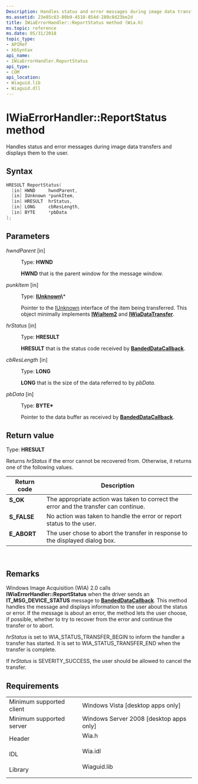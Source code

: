 ```yaml
---
Description: Handles status and error messages during image data transfers and displays them to the user.
ms.assetid: 23e85c63-80b9-4510-854d-289c8d23be2d
title: IWiaErrorHandler::ReportStatus method (Wia.h)
ms.topic: reference
ms.date: 05/31/2018
topic_type: 
- APIRef
- kbSyntax
api_name: 
- IWiaErrorHandler.ReportStatus
api_type: 
- COM
api_location: 
- Wiaguid.lib
- Wiaguid.dll
---
```


# IWiaErrorHandler::ReportStatus method

Handles status and error messages during image data transfers and displays them to the user.

## Syntax


```C++
HRESULT ReportStatus(
  [in] HWND     hwndParent,
  [in] IUnknown *punkItem,
  [in] HRESULT  hrStatus,
  [in] LONG     cbResLength,
  [in] BYTE     *pbData
);
```



## Parameters

<dl> <dt>

*hwndParent* \[in\]
</dt> <dd>

Type: **HWND**

**HWND** that is the parent window for the message window.

</dd> <dt>

*punkItem* \[in\]
</dt> <dd>

Type: **[IUnknown](https://msdn.microsoft.com/library/ms680509(v=VS.85).aspx)\***

Pointer to the [IUnknown](https://msdn.microsoft.com/library/ms680509(v=VS.85).aspx) interface of the item being transferred. This object minimally implements [**IWiaItem2**](-wia-iwiaitem2.md) and [**IWiaDataTransfer**](/windows/desktop/api/wia_xp/nn-wia_xp-iwiadatatransfer).

</dd> <dt>

*hrStatus* \[in\]
</dt> <dd>

Type: **HRESULT**

**HRESULT** that is the status code received by [**BandedDataCallback**](/windows/desktop/api/wia_xp/nf-wia_xp-iwiadatacallback-bandeddatacallback).

</dd> <dt>

*cbResLength* \[in\]
</dt> <dd>

Type: **LONG**

**LONG** that is the size of the data referred to by *pbData*.

</dd> <dt>

*pbData* \[in\]
</dt> <dd>

Type: **BYTE\***

Pointer to the data buffer as received by [**BandedDataCallback**](/windows/desktop/api/wia_xp/nf-wia_xp-iwiadatacallback-bandeddatacallback).

</dd> </dl>

## Return value

Type: **HRESULT**

Returns *hrStatus* if the error cannot be recovered from. Otherwise, it returns one of the following values.



| Return code                                                                             | Description                                                                                      |
|-----------------------------------------------------------------------------------------|--------------------------------------------------------------------------------------------------|
| <dl> <dt>**S\_OK**</dt> </dl>    | The appropriate action was taken to correct the error and the transfer can continue. <br/> |
| <dl> <dt>**S\_FALSE**</dt> </dl> | No action was taken to handle the error or report status to the user. <br/>                |
| <dl> <dt>**E\_ABORT**</dt> </dl> | The user chose to abort the transfer in response to the displayed dialog box. <br/>        |



 

## Remarks

Windows Image Acquisition (WIA) 2.0 calls **IWiaErrorHandler::ReportStatus** when the driver sends an **IT\_MSG\_DEVICE\_STATUS** message to [**BandedDataCallback**](/windows/desktop/api/wia_xp/nf-wia_xp-iwiadatacallback-bandeddatacallback). This method handles the message and displays information to the user about the status or error. If the message is about an error, the method lets the user choose, if possible, whether to try to recover from the error and continue the transfer or to abort.

*hrStatus* is set to WIA\_STATUS\_TRANSFER\_BEGIN to inform the handler a transfer has started. It is set to WIA\_STATUS\_TRANSFER\_END when the transfer is complete.

If *hrStatus* is SEVERITY\_SUCCESS, the user should be allowed to cancel the transfer.

## Requirements



|                                     |                                                                                        |
|-------------------------------------|----------------------------------------------------------------------------------------|
| Minimum supported client<br/> | Windows Vista \[desktop apps only\]<br/>                                         |
| Minimum supported server<br/> | Windows Server 2008 \[desktop apps only\]<br/>                                   |
| Header<br/>                   | <dl> <dt>Wia.h</dt> </dl>       |
| IDL<br/>                      | <dl> <dt>Wia.idl</dt> </dl>     |
| Library<br/>                  | <dl> <dt>Wiaguid.lib</dt> </dl> |



 

 




